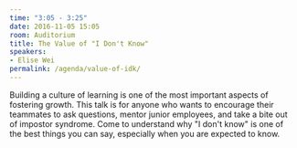 ```yaml
---
time: "3:05 - 3:25"
date: 2016-11-05 15:05
room: Auditorium
title: The Value of "I Don't Know"
speakers:
- Elise Wei
permalink: /agenda/value-of-idk/
---
```


Building a culture of learning is one of the most important aspects of fostering growth. This talk is for anyone who wants to encourage their teammates to ask questions, mentor junior employees, and take a bite out of impostor syndrome. Come to understand why "I don't know" is one of the best things you can say, especially when you are expected to know.